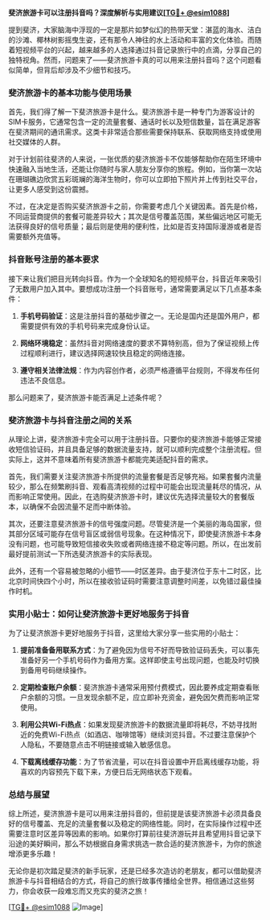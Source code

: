 **斐济旅游卡可以注册抖音吗？深度解析与实用建议[[TG💪+ @esim1088](https://t.me/s/esim1088)]**

提到斐济，大家脑海中浮现的一定是那片如梦似幻的热带天堂：湛蓝的海水、洁白的沙滩、椰林树影摇曳生姿，还有那令人神往的水上活动和丰富的文化体验。而随着短视频平台的兴起，越来越多的人选择通过抖音记录旅行中的点滴，分享自己的独特视角。然而，问题来了——斐济旅游卡真的可以用来注册抖音吗？这个问题看似简单，但背后却涉及不少细节和技巧。

### 斐济旅游卡的基本功能与使用场景

首先，我们得了解一下斐济旅游卡是什么。斐济旅游卡是一种专门为游客设计的SIM卡服务，它通常包含一定的流量套餐、通话时长以及短信数量，旨在满足游客在斐济期间的通讯需求。这类卡非常适合那些需要保持联系、获取网络支持或使用社交媒体的人群。

对于计划前往斐济的人来说，一张优质的斐济旅游卡不仅能够帮助你在陌生环境中快速融入当地生活，还能让你随时与家人朋友分享你的旅程。例如，当你第一次站在珊瑚礁边欣赏五彩斑斓的海洋生物时，你可以立即拍下照片并上传到社交平台，让更多人感受到这份震撼。

不过，在决定是否购买斐济旅游卡之前，你需要考虑几个关键因素。首先是价格，不同运营商提供的套餐可能差异较大；其次是信号覆盖范围，某些偏远地区可能无法获得良好的信号质量；最后则是使用的便利性，比如是否支持国际漫游或者是否需要额外充值等。

### 抖音账号注册的基本要求

接下来让我们把目光转向抖音。作为一个全球知名的短视频平台，抖音近年来吸引了无数用户加入其中。要想成功注册一个抖音账号，通常需要满足以下几点基本条件：

1. **手机号码验证**：这是注册抖音的基础步骤之一。无论是国内还是国外用户，都需要提供有效的手机号码来完成身份认证。
   
2. **网络环境稳定**：虽然抖音对网络速度的要求不算特别高，但为了保证视频上传过程顺利进行，建议选择网速较快且稳定的网络连接。
   
3. **遵守相关法律法规**：作为内容创作者，必须严格遵循平台规则，不得发布任何违法不良信息。

那么问题来了，斐济旅游卡能否满足上述条件呢？

### 斐济旅游卡与抖音注册之间的关系

从理论上讲，斐济旅游卡完全可以用于注册抖音。只要你的斐济旅游卡能够正常接收短信验证码，并且具备足够的数据流量支持，就可以顺利完成整个注册流程。但实际上，这并不意味着所有斐济旅游卡都能完美适配抖音的需求。

首先，我们需要关注斐济旅游卡所提供的流量套餐是否足够充裕。如果套餐内流量较少，那么在频繁刷抖音、观看高清视频的过程中可能会出现流量耗尽的情况，从而影响正常使用。因此，在选购斐济旅游卡时，建议优先选择流量较大的套餐版本，以确保不会因流量不足而中断体验。

其次，还要注意斐济旅游卡的信号强度问题。尽管斐济是一个美丽的海岛国家，但其部分区域可能存在信号盲区或弱信号现象。在这种情况下，即使斐济旅游卡本身没有问题，也可能导致短信接收失败或者网络连接不稳定等问题。所以，在出发前最好提前测试一下所选斐济旅游卡的实际表现。

此外，还有一个容易被忽略的小细节——时区差异。由于斐济位于东十二时区，比北京时间快四个小时，所以在接收验证码时需要注意调整时间差，以免错过最佳操作时机。

### 实用小贴士：如何让斐济旅游卡更好地服务于抖音

为了让斐济旅游卡更好地服务于抖音，这里给大家分享一些实用的小贴士：

1. **提前准备备用联系方式**：为了避免因为信号不好而导致验证码丢失，可以事先准备好另一个手机号码作为备用方案。这样即使主号出现问题，也能及时切换到备用号码继续操作。

2. **定期检查账户余额**：斐济旅游卡通常采用预付费模式，因此要养成定期查看账户余额的习惯。一旦发现余额不足，应立即补充资金，避免因欠费而影响正常使用。

3. **利用公共Wi-Fi热点**：如果发现斐济旅游卡的数据流量即将耗尽，不妨寻找附近的免费Wi-Fi热点（如酒店、咖啡馆等）继续浏览抖音。不过要注意保护个人隐私，不要随意点击不明链接或输入敏感信息。

4. **下载离线缓存功能**：为了节省流量，可以在抖音设置中开启离线缓存功能，将喜欢的内容预先下载下来，方便日后无网络状态下观看。

### 总结与展望

综上所述，斐济旅游卡是可以用来注册抖音的，但前提是该斐济旅游卡必须具备良好的信号覆盖、充足的流量套餐以及稳定的网络性能。同时，在实际操作过程中还需要注意时区差异等因素的影响。如果你打算前往斐济游玩并且希望用抖音记录下沿途的美好瞬间，那么不妨根据自身需求挑选一款合适的斐济旅游卡，为你的旅途增添更多乐趣！

无论你是初次踏足斐济的新手玩家，还是已经多次造访的老朋友，都可以借助斐济旅游卡与抖音相结合的方式，将自己的旅行故事传播给全世界。相信通过这些努力，你会收获一段难忘而又充实的斐济之旅！

[[TG💪+ @esim1088](https://t.me/s/esim1088) ![Image](https://i.postimg.cc/4NQfJmqS/Snipaste-2025-05-13-00-14-12.png)]